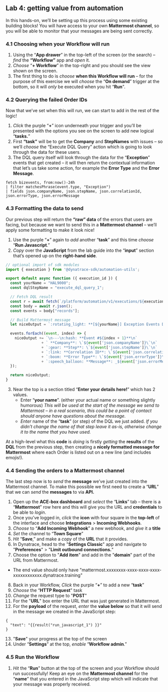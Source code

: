 ## Lab 4: getting value from automation

In this hands-on, we’ll be setting up this process using some existing building blocks! You will have access to your own **Mattermost channel**, so you will be able to monitor that your messages are being sent correctly.

### 4.1 Choosing when your Workflow will run
1.	Using the “**App drawer**” in the top-left of the screen (or the search) – *find* the **“Workflow”** app and *open* it.
1.	*Choose* “**+ Workflow**” in the top-right and you should see the view shown on the screen.
1.	The first thing to do is *choose* **when this Workflow will run** – for the purpose of this exercise we will *choose* the “**On demand**” trigger at the bottom, so it will *only* be executed when you hit “**Run**".

### 4.2 Querying the failed Order IDs
Now that we’ve set when this will run, we can start to add in the rest of the logic!

1.	*Click* the purple “**+**” icon underneath your trigger and you’ll be presented with the options you see on the screen to add new logical “**tasks.**”
1.	First **“task”** will be to get the **Company** and **StepNames** with issues – so we’ll *choose* the “Execute DQL Query” action which is going to look through the data for these users.
1.	The DQL query itself will look through the data for the “**Exception**” events that get created – it will then return the contextual information that let’s us take some action, for example the **Error Type** and the **Error Message**.

```
fetch bizevents, from:now()-24h
| filter matchesPhrase(event.type, "Exception")
| fields json.companyName, json.stepName, json.correlationId, json.errorType, json.errorMessage
```

### 4.3 Formatting the data to send

Our previous step will return the **“raw” data** of the errors that users are facing, but because we want to send this in a **Mattermost channel** – we’ll apply some formatting to make it look nice!

1.	Use the purple “**+**” again to *add* another “**task**” and this time *choose* “**Run Javascript**.”
1.	*Copy* over the **JavaScript** from the lab guide into the “**input**” section that’s opened up on the **right-hand side**. 

```JavaScript
// optional import of sdk modules 
import { execution } from '@dynatrace-sdk/automation-utils'; 

export default async function ({ execution_id }) { 
  const yourName = "HAL9000";
  const dqlStepName = "execute_dql_query_1"; 

  // Fetch DQL result
  const r = await fetch(`/platform/automation/v1/executions/${execution_id}/tasks/${dqlStepName}/result`); 
  const body = await r.json(); 
  const events = body["records"]; 

  // Build Mattermost message
  let niceOutput = `:rotating_light: **[${yourName}] Exception Events Detected (Last 24h)** :rotating_light:\n`;

  events.forEach((event, index) => {
    niceOutput += `\n---\n:hash: **Event #${index + 1}**\n`
                + ` **Company**: \`${event['json.companyName']}\`\n`
                + `:gear: **Step**: \`${event['json.stepName']}\`\n`
                + `:link: **Correlation ID**: \`${event['json.correlationId']}\`\n`
                + `:boom: **Error Type**: \`${event['json.errorType']}\`\n`
                + `:speech_balloon: **Message**: _${event['json.errorMessage']}_\n`;
  });

  return niceOutput;
}

```

3.	Near the top is a section titled “**Enter your details here!**” which has 2 values.
     - Enter “**your name**”. (either your actual name or something slightly humorous) *This will be used at the start of the message we send to Mattermost – in a real scenario, this could be a point of contact should anyone have questions about the message.*
     - *Enter* name of the “**task**” (or step) of the DQL we just added.  *If you didn’t change the name of that step leave it as-is, otherwise change it to the name that you have used.*

At a high-level what this **code** is *doing* is firstly *getting* the **results** of the **DQL** from the previous step, then creating a **nicely formatted message for Mattermost** where each Order is listed out on a new line (and includes emojis!).

### 4.4 Sending the orders to a Mattermost channel

The last step now is to *send* the **message** we’ve just created into the Mattermost channel. To make this possible we first need to create a “**URL**” that we can *send* the **messages** to via **API.**

1.	Open up the **ACE-box dashboard** and *select* the “**Links**” tab – there is a “**Mattermost**” row here and this will give you the URL and **credentials** to be able to *login*.
2.	Once you’ve logged in, *click* the **icon** with four square in the **top-left** of the interface and choose **Integrations** > **Incoming Webhooks**. 
3.	*Choose* to “**Add Incoming Webhook**” a new webhook, and *give* it a **title** 
4.	*Set* the channel to “**Town Square**”
5.	*Hit* “**Save**,” and make a *copy* of the **URL** that it provides.
6.	In Dynatrace, head to the "**Settings Classic**" app and navigate to "**Preferences**" > "**Limit outbound connections.**"
7.	Choose the option to "**Add item**" and add in the "**domain**" part of the URL from Mattermost.
   - The end value should only have "mattermost.xxxxxxxx-xxxx-xxxx-xxxx-xxxxxxxxxxxx.dynatrace.training"
8.	Back in your Workflow, *Click* the purple “**+**” to add a new “**task**”
9.	*Choose* the “**HTTP Request**" task
10.	*Change* the request type to "**POST**"
11. For the "**URL**" box enter the URL that was just generated in Mattermost.
12.	For the **payload** of the request, *enter* the **value below** so that it will send in the message we created in the JavaScript step:

```
{
  "text": "{{result("run_javascript_1") }}"
}
```
13.	"**Save**" your progress at the top of the screen
14.	Under “**Settings**” at the top, *enable* “**Workflow admin**.”

### 4.5 Run the Workflow
1.	*Hit* the “**Run**” button at the top of the screen and your Workflow should run successfully! Keep an eye on the **Mattermost channel** for the “**name**” that you entered in the JavaScript step which will indicate that your message was properly received.
